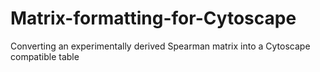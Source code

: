 # Matrix-formatting-for-Cytoscape
Converting an experimentally derived Spearman matrix into a Cytoscape compatible table
